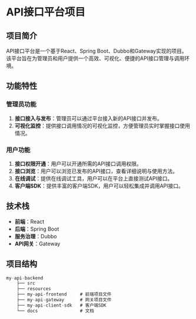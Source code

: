# API接口平台项目

## 项目简介

API接口平台是一个基于React、Spring Boot、Dubbo和Gateway实现的项目。该平台旨在为管理员和用户提供一个高效、可视化、便捷的API接口管理与调用环境。

## 功能特性

### 管理员功能

1. **接口接入与发布**：管理员可以通过平台接入新的API接口并发布。
2. **可视化监控**：提供接口调用情况的可视化监控，方便管理员实时掌握接口使用情况。

### 用户功能

1. **接口权限开通**：用户可以开通所需的API接口调用权限。
2. **接口浏览**：用户可以浏览已发布的API接口，查看详细说明与使用方法。
3. **在线调试**：提供在线调试工具，用户可以在平台上直接测试API接口。
4. **客户端SDK**：提供丰富的客户端SDK，用户可以轻松集成并调用API接口。

## 技术栈

- **前端**：React
- **后端**：Spring Boot
- **服务治理**：Dubbo
- **API网关**：Gateway

## 项目结构

```csharp
my-api-backend
	├── src
	├── resources
	├── my-api-frontend     # 前端项目文件
	├── my-api-gateway      # 网关项目文件
	├── my-api-client-sdk   # 客户端SDK
	└── docs            	# 文档
```

